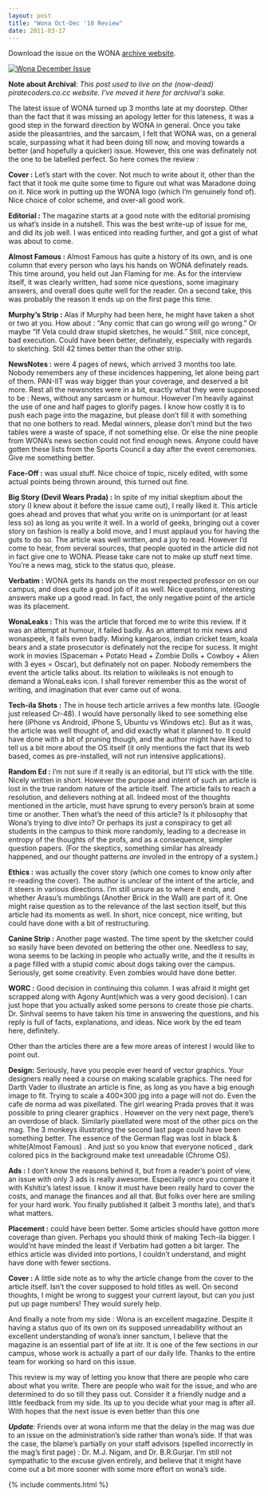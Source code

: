 ```yaml
---
layout: post
title: "Wona Oct-Dec '10 Review"
date: 2011-03-17
---
```


Download the issue on the WONA
[archive website](/wona/).

[![Wona December
Issue](https://captnemo.in/wona/2010-12.jpg "Wona December Issue")](/wona/)

**Note about Archival**: _This post used to live on the (now-dead) piratecoders.co.cc website. I've moved it here for archival's sake._

The latest issue of WONA turned up 3 months late at my doorstep. Other
than the fact that it was missing an apology letter for this lateness,
it was a good step in the forward direction by WONA in general. Once you
take aside the pleasantries, and the sarcasm, I felt that WONA was, on a
general scale, surpassing what it had been doing till now, and moving
towards a better (and hopefully a quicker) issue. However, this one was
definately not the one to be labelled perfect. So here comes the review
:

**Cover :** Let’s start with the cover. Not much to write about it,
other than the fact that it took me quite some time to figure out what
was Maradone doing on it. Nice work in putting up the WONA logo (which
I’m genuinely fond of). Nice choice of color scheme, and over-all good
work.

**Editorial :** The magazine starts at a good note with the editorial
promising us what’s inside in a nutshell. This was the best write-up of
issue for me, and did its job well. I was enticed into reading further,
and got a gist of what was about to come.

**Almost Famous :** Almost Famous has quite a history of its own, and is
one column that every person who lays his hands on WONA definately
reads. This time around, you held out Jan Flaming for me. As for the
interview itself, it was clearly written, had some nice questions, some
imaginary answers, and overall does quite well for the reader. On a
second take, this was probably the reason it ends up on the first page
this time.

**Murphy’s Strip :** Alas if Murphy had been here, he might have taken a
shot or two at you. How about : “Any comic that can go wrong *will* go
wrong.” Or maybe “If Vela could draw stupid sketches, he would.” Still,
nice concept, bad execution. Could have been better, definately,
especially with regards to sketching. Still 42 times better than the
other strip.

**NewsNotes :** were 4 pages of news, which arrived 3 months too late.
Nobody remembers any of these incidences happening, let alone being part
of them. PAN-IIT was way bigger than your coverage, and deserved a bit
more. Rest all the newsnotes were in a bit, exactly what they were
supposed to be : News, without any sarcasm or humour. However I’m
heavily against the use of one and half pages to glorify pages. I know
how costly it is to push each page into the magazine, but please don’t
fill it with something that no one bothers to read. Medal winners,
please don’t mind but the two tables were a waste of space, if not
something else. Or else the nine people from WONA’s news section could
not find enough news. Anyone could have gotten these lists from the
Sports Council a day after the event ceremonies. Give me something
better.

**Face-Off :** was usual stuff. Nice choice of topic, nicely edited,
with some actual points being thrown around, this turned out fine.

**Big Story (Devil Wears Prada) :** In spite of my initial skeptism
about the story (I knew about it before the issue came out), I really
liked it. This article goes ahead and proves that what you write on is
unimportant (or at least less so) as long as you write it well. In a
world of geeks, bringing out a cover story on fashion is really a bold
move, and I must applaud you for having the guts to do so. The article
was well written, and a joy to read. However I’d come to hear, from
several sources, that people quoted in the article did not in fact give
one to WONA. Please take care not to make up stuff next time. You’re a
news mag, stick to the status quo, please.

**Verbatim :** WONA gets its hands on the most respected professor on on
our campus, and does quite a good job of it as well. Nice questions,
interesting answers make up a good read. In fact, the only negative
point of the article was its placement.

**WonaLeaks :** This was the article that forced me to write this
review. If it was an attempt at humour, it failed badly. As an attempt
to mix news and wonaspeek, it fails even badly. Mixing kangaroos, indian
cricket team, koala bears and a state prosecutor is definately not the
recipe for sucess. It might work in movies (Spaceman + Potato Head +
Zombie Dolls + Cowboy + Alien with 3 eyes = Oscar), but definately not
on paper. Nobody remembers the event the article talks about. Its
relation to wikileaks is not enough to demand a WonaLeaks icon. I shall
forever remember this as the worst of writing, and imagination that ever
came out of wona.

**Tech-ila Shots :** The in house tech article arrives a few months
late. (Google just released Cr-48). I would have personally liked to see
something else here (iPhone vs Android, iPhone 5, Ubuntu vs Windows
etc). But as it was, the article was well thought of, and did exactly
what it planned to. It could have done with a bit of pruning though, and
the author might have liked to tell us a bit more about the OS itself
(it only mentions the fact that its web based, comes as pre-installed,
will not run intensive applications).

**Random Ed :** I’m not sure if it really is an editorial, but I’ll
stick with the title. Nicely written in short. However the purpose and
intent of such an article is lost in the true random nature of the
article itself. The article fails to reach a resolution, and delievers
nothing at all. Indeed most of the thoughts mentioned in the article,
must have sprung to every person’s brain at some time or another. Then
what’s the need of this article? Is it philosophy that Wona’s trying to
dive into? Or perhaps its just a conspiracy to get all students in the
campus to think more randomly, leading to a decrease in entropy of the
thoughts of the profs, and as a consequence, simpler question papers.
(For the skeptics, something similar has already happened, and our
thought patterns *are* involed in the entropy of a system.)

**Ethics :** was actually the cover story (which one comes to know only
after re-reading the cover). The author is unclear of the intent of the
article, and it steers in various directions. I’m still unsure as to
where it ends, and whether Arasu’s mumblings (Another Brick in the Wall)
are part of it. One might raise question as to the relevance of the last
section itself, but this article had its moments as well. In short, nice
concept, nice writing, but could have done with a bit of restructuring.

**Canine Strip :** Another page wasted. The time spent by the sketcher
could so easily have been devoted on bettering the other one. Needless
to say, wona seems to be lacking in people who actually write, and the
it results in a page filled with a stupid comic about dogs taking over
the campus. Seriously, get some creativity. Even zombies would have done
better.

**WORC :** Good decision in continuing this column. I was afraid it
might get scrapped along with Agony Aunt(which was a very good
decision). I can just hope that you actually asked some persons to
create those pie charts. Dr. Sinhval seems to have taken his time in
answering the questions, and his reply is full of facts, explanations,
and ideas. Nice work by the ed team here, definitely.

Other than the articles there are a few more areas of interest I would
like to point out.

**Design:** Seriously, have you people ever heard of vector graphics.
Your designers really need a course on making scalable graphics. The
need for Darth Vader to illustrate an article is fine, as long as you
have a big enough image to fit. Trying to scale a 400×300 jpg into a
page will not do. Even the cafe de norma ad was pixellated. The girl
wearing Prada proves that it was possible to pring clearer graphics .
However on the very next page, there’s an overdose of black. Similarly
pixellated were most of the other pics on the mag. The 3 monkeys
illustrating the second last page could have been something better. The
essence of the German flag was lost in black & white(Almost Famous) .
And just so you know that everyone noticed , dark colored pics in the
background make text unreadable (Chrome OS).

**Ads :** I don’t know the reasons behind it, but from a reader’s point
of view, an issue with only 3 ads is really awesome. Especially once you
compare it with Kshitiz’s latest issue. I know it must have been really
hard to cover the costs, and manage the finances and all that. But folks
over here are smiling for your hard work. You finally published it
(albeit 3 months late), and that’s what matters.

**Placement :** could have been better. Some articles should have gotton
more coverage than given. Perhaps you should think of making Tech-ila
bigger. I would’nt have minded the least if Verbatim had gotten a bit
larger. The ethics article was divided into portions, I couldn’t
understand, and might have done with fewer sections.

**Cover :** A little side note as to why the article change from the
cover to the article itself. Isn’t the cover supposed to hold titles as
well. On second thoughts, I might be wrong to suggest your current
layout, but can you just put up page numbers! They would surely help.

And finally a note from my side : Wona is an excellent magazine. Despite
it having a status quo of its own on its supposed unreadability without
an excellent understanding of wona’s inner sanctum, I believe that the
magazine is an essential part of life at iitr. It is one of the few
sections in our campus, whose work is actually a part of our daily life.
Thanks to the entire team for working so hard on this issue.

This review is my way of letting you know that there are people who care
about what you write. There are people who wait for the issue, and who
are determined to do so till they pass out. Consider it a friendly nudge
and a little feedback from my side. Its up to you decide what your mag
is after all. With hopes that the next issue is even better than this
one

***Update**:* Friends over at wona inform me that the delay in the mag
was due to an issue on the administration’s side rather than wona’s
side. If that was the case, the blame’s partially on your staff advisors
(spelled incorrectly in the mag’s first page) : Dr. M.J. Nigam, and Dr.
B.R.Gurjar. I’m still not sympathatic to the excuse given entirely, and
believe that it might have come out a bit more sooner with some more
effort on wona’s side.

{% include comments.html %}